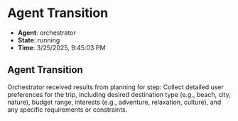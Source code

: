 # Agent Transition

- **Agent**: orchestrator
- **State**: running
- **Time**: 3/25/2025, 9:45:03 PM

## Agent Transition

Orchestrator received results from planning for step: Collect detailed user preferences for the trip, including desired destination type (e.g., beach, city, nature), budget range, interests (e.g., adventure, relaxation, culture), and any specific requirements or constraints.

